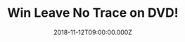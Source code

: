 ---
campaign-uuid: "c-49c983a1-64b0-4319-bc91-b52b01b7a2ee"
type: "Competition"
category: "Entertainment"
date: "2018-11-12T09:00:00.000Z"
end-date: "2018-12-12T23:59:00.000Z"
disable-form: false
is_promoted: false
has_entry_page: true
title: "Win Leave No Trace on DVD!"
competition-description: "<p>Debra Granik new movie Leave No Trace is out on DVD now\
  \ a we are giving away 3 copies to 3 NME AAA readers to win and enjoy Debra’s third\
  \ fiction movie!</p>\r\n<p>Want it to be yours? Enter below for a chance to win!</p>"
hero-header: "Win Leave No Trace on DVD!"
terms-confirmation: "N/A"
banner-img: "https://assets.expresslyapp.com/asset-9ab4811e-ed9d-4d4c-a108-ddb6be6fe912.jpg"
logo-left-href: "aaa.nme.com"
logo-left-image: "https://assets.expresslyapp.com/asset-b4600886-b2dc-44e4-8ae4-6d2b4da86390.jpg"
logo-left-title: "NME AAA"
bg-image-hero: "https://assets.expresslyapp.com/asset-44f4adf5-e868-4cc3-9146-78e47ef57e41.jpg"
bg-image-first: "https://assets.expresslyapp.com/asset-b99dce55-d148-4913-a753-6423b25e535e.jpg"
bg-image-second: "https://assets.expresslyapp.com/asset-190e4c98-912e-4a56-be94-c3412575962b.jpg"
section1-content: "<p>Leave No Trace revolves around a teenage girl (Thomasin Harcourt\
  \ McKenzie) and her father (Ben Foster) who have lived undetected for years in Forest\
  \ Park, a vast wood on the edge of Portland, Oregon.</p>\r\n<p>A chance encounter\
  \ leads to their discovery and removal from the park and into the charge of a social\
  \ service agency. They try to adapt to their new surroundings until a sudden decision\
  \ sets them on a perilous journey into the wilderness seeking independence and forces\
  \ them to confront their conflicting desire to be part of a community or a fierce\
  \ need to live apart.</p>"
section2-content: "<p>This Sony Pictures Home Entertainment movie is such an intelligent,\
  \ complex, finely tuned and observed movie you should not miss. Enter the form below\
  \ for a chance to win one of the 3 DVD’s we are giving away and get ready to feel\
  \ this powerful movie.</p>\r\n<p>Good luck!</p>"
entry-title: "Win Leave No Trace on DVD!"
entry-content: "Enter the draw to win Leave No Trace on DVD by completing the form\
  \ below before 23:59 on 12th of December 2018."
has-winner: false
prize-description: "Leave No Trace on DVD."
special-conditions: "Multiple entries are allowed up to one every day."
country-restrictions:
- "GB"
---
